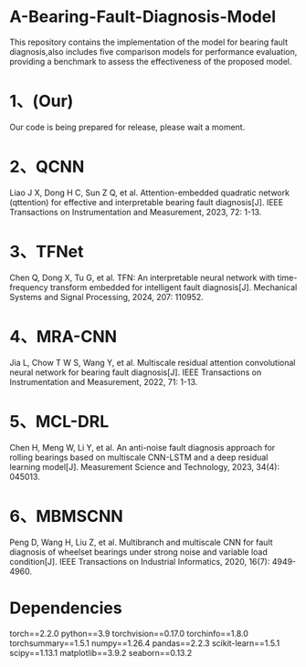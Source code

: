# A-Bearing-Fault-Diagnosis-Model
This repository contains the implementation of the model for bearing fault diagnosis,also includes five comparison models for performance evaluation, providing a benchmark to assess the effectiveness of the proposed model.
# 1、(Our)
 Our code is being prepared for release, please wait a moment.
# 2、QCNN
Liao J X, Dong H C, Sun Z Q, et al. Attention-embedded quadratic network (qttention) for effective and interpretable bearing fault diagnosis[J]. IEEE Transactions on Instrumentation and Measurement, 2023, 72: 1-13.
# 3、TFNet
Chen Q, Dong X, Tu G, et al. TFN: An interpretable neural network with time-frequency transform embedded for intelligent fault diagnosis[J]. Mechanical Systems and Signal Processing, 2024, 207: 110952.
# 4、MRA-CNN
Jia L, Chow T W S, Wang Y, et al. Multiscale residual attention convolutional neural network for bearing fault diagnosis[J]. IEEE Transactions on Instrumentation and Measurement, 2022, 71: 1-13.
# 5、MCL-DRL
Chen H, Meng W, Li Y, et al. An anti-noise fault diagnosis approach for rolling bearings based on multiscale CNN-LSTM and a deep residual learning model[J]. Measurement Science and Technology, 2023, 34(4): 045013.
# 6、MBMSCNN
Peng D, Wang H, Liu Z, et al. Multibranch and multiscale CNN for fault diagnosis of wheelset bearings under strong noise and variable load condition[J]. IEEE Transactions on Industrial Informatics, 2020, 16(7): 4949-4960.
#  Dependencies

torch==2.2.0
python==3.9
torchvision==0.17.0
torchinfo==1.8.0
torchsummary==1.5.1
numpy==1.26.4
pandas==2.2.3
scikit-learn==1.5.1
scipy==1.13.1
matplotlib==3.9.2
seaborn==0.13.2

